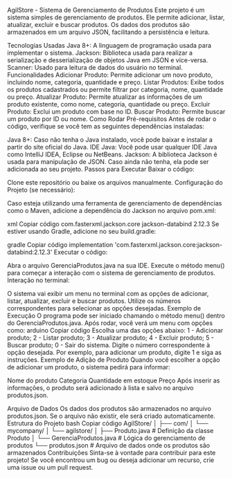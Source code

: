 AgilStore - Sistema de Gerenciamento de Produtos
Este projeto é um sistema simples de gerenciamento de produtos. Ele permite adicionar, listar, atualizar, excluir e buscar produtos. Os dados dos produtos são armazenados em um arquivo JSON, facilitando a persistência e leitura.

Tecnologias Usadas
Java 8+: A linguagem de programação usada para implementar o sistema.
Jackson: Biblioteca usada para realizar a serialização e desserialização de objetos Java em JSON e vice-versa.
Scanner: Usado para leitura de dados do usuário no terminal.
Funcionalidades
Adicionar Produto: Permite adicionar um novo produto, incluindo nome, categoria, quantidade e preço.
Listar Produtos: Exibe todos os produtos cadastrados ou permite filtrar por categoria, nome, quantidade ou preço.
Atualizar Produto: Permite atualizar as informações de um produto existente, como nome, categoria, quantidade ou preço.
Excluir Produto: Exclui um produto com base no ID.
Buscar Produto: Permite buscar um produto por ID ou nome.
Como Rodar
Pré-requisitos
Antes de rodar o código, verifique se você tem as seguintes dependências instaladas:

Java 8+: Caso não tenha o Java instalado, você pode baixar e instalar a partir do site oficial do Java.
IDE Java: Você pode usar qualquer IDE Java como IntelliJ IDEA, Eclipse ou NetBeans.
Jackson: A biblioteca Jackson é usada para manipulação de JSON. Caso ainda não tenha, ela pode ser adicionada ao seu projeto.
Passos para Executar
Baixar o código:

Clone este repositório ou baixe os arquivos manualmente.
Configuração do Projeto (se necessário):

Caso esteja utilizando uma ferramenta de gerenciamento de dependências como o Maven, adicione a dependência do Jackson no arquivo pom.xml:

xml
Copiar código
<dependency>
    <groupId>com.fasterxml.jackson.core</groupId>
    <artifactId>jackson-databind</artifactId>
    <version>2.12.3</version>
</dependency>
Se estiver usando Gradle, adicione no seu build.gradle:

gradle
Copiar código
implementation 'com.fasterxml.jackson.core:jackson-databind:2.12.3'
Executar o código:

Abra o arquivo GerenciaProdutos.java na sua IDE.
Execute o método menu() para começar a interação com o sistema de gerenciamento de produtos.
Interação no terminal:

O sistema vai exibir um menu no terminal com as opções de adicionar, listar, atualizar, excluir e buscar produtos.
Utilize os números correspondentes para selecionar as opções desejadas.
Exemplo de Execução
O programa pode ser iniciado chamando o método menu() dentro do GerenciaProdutos.java.
Após rodar, você verá um menu com opções como:
arduino
Copiar código
Escolha uma das opções abaixo:
1 - Adicionar produto;
2 - Listar produto;
3 - Atualizar produto;
4 - Excluir produto;
5 - Buscar produto;
0 - Sair do sistema.
Digite o número correspondente à opção desejada. Por exemplo, para adicionar um produto, digite 1 e siga as instruções.
Exemplo de Adição de Produto
Quando você escolher a opção de adicionar um produto, o sistema pedirá para informar:

Nome do produto
Categoria
Quantidade em estoque
Preço
Após inserir as informações, o produto será adicionado à lista e salvo no arquivo produtos.json.

Arquivo de Dados
Os dados dos produtos são armazenados no arquivo produtos.json.
Se o arquivo não existir, ele será criado automaticamente.
Estrutura do Projeto
bash
Copiar código
AgilStore/
│
├── com/
│   └── mycompany/
│       └── agilstore/
│           ├── Produto.java      # Definição da classe Produto
│           └── GerenciaProdutos.java  # Lógica do gerenciamento de produtos
└── produtos.json                # Arquivo de dados onde os produtos são armazenados
Contribuições
Sinta-se à vontade para contribuir para este projeto! Se você encontrou um bug ou deseja adicionar um recurso, crie uma issue ou um pull request.
